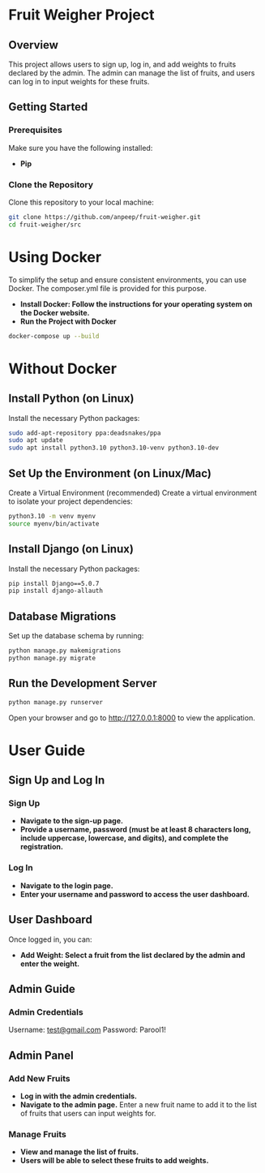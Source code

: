 # Fruit Weigher Project

## Overview

This project allows users to sign up, log in, and add weights to fruits declared by the admin. The admin can manage the list of fruits, and users can log in to input weights for these fruits.

## Getting Started

### Prerequisites

Make sure you have the following installed:

- **Pip**

### Clone the Repository

Clone this repository to your local machine:
```bash
git clone https://github.com/anpeep/fruit-weigher.git
cd fruit-weigher/src
```
# Using Docker

To simplify the setup and ensure consistent environments, you can use Docker. The composer.yml file is provided for this purpose.
- **Install Docker: Follow the instructions for your operating system on the Docker website.**
- **Run the Project with Docker**
```bash
docker-compose up --build
```
# Without Docker
## Install Python (on Linux)
Install the necessary Python packages:
```bash
sudo add-apt-repository ppa:deadsnakes/ppa
sudo apt update
sudo apt install python3.10 python3.10-venv python3.10-dev
```
## Set Up the Environment (on Linux/Mac)

Create a Virtual Environment (recommended)
Create a virtual environment to isolate your project dependencies:
```bash
python3.10 -m venv myenv
source myenv/bin/activate
```
## Install Django (on Linux)
Install the necessary Python packages:
```bash
pip install Django==5.0.7
pip install django-allauth
```
## Database Migrations

Set up the database schema by running:
```bash
python manage.py makemigrations
python manage.py migrate
```
## Run the Development Server
```bash
python manage.py runserver
```
Open your browser and go to http://127.0.0.1:8000 to view the application.

# User Guide

## Sign Up and Log In
### Sign Up

- **Navigate to the sign-up page.**
- **Provide a username, password (must be at least 8 characters long, include uppercase, lowercase, and digits), and complete the registration.**
### Log In

- **Navigate to the login page.**
- **Enter your username and password to access the user dashboard.**

## User Dashboard
Once logged in, you can:

- **Add Weight: Select a fruit from the list declared by the admin and enter the weight.**

## Admin Guide

### Admin Credentials
Username: test@gmail.com
Password: Parool1!

## Admin Panel
### Add New Fruits

- **Log in with the admin credentials.**
- **Navigate to the admin page.**
Enter a new fruit name to add it to the list of fruits that users can input weights for.
### Manage Fruits

- **View and manage the list of fruits.**
- **Users will be able to select these fruits to add weights.**

